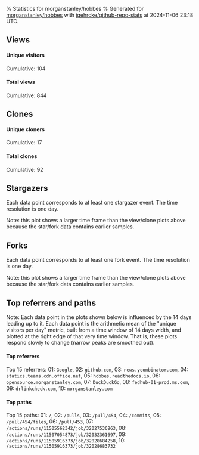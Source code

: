 % Statistics for morganstanley/hobbes
% Generated for [morganstanley/hobbes](https://github.com/morganstanley/hobbes) with [jgehrcke/github-repo-stats](https://github.com/jgehrcke/github-repo-stats) at 2024-11-06 23:18 UTC.


## Views

#### Unique visitors
<div id="chart_views_unique" class="full-width-chart"></div>

Cumulative: 104

#### Total views
<div id="chart_views_total" class="full-width-chart"></div>

Cumulative: 844

<div class="pagebreak-for-print"> </div>

## Clones

#### Unique cloners
<div id="chart_clones_unique" class="full-width-chart"></div>

Cumulative: 17

#### Total clones
<div id="chart_clones_total" class="full-width-chart"></div>

Cumulative: 92



<div class="pagebreak-for-print"> </div>



## Stargazers

Each data point corresponds to at least one stargazer event.
The time resolution is one day.

<div id="chart_stargazers" class="full-width-chart"></div>


Note: this plot shows a larger time frame than the view/clone plots above because the star/fork data contains earlier samples.



## Forks

Each data point corresponds to at least one fork event.
The time resolution is one day.

<div id="chart_forks" class="full-width-chart"></div>


Note: this plot shows a larger time frame than the view/clone plots above because the star/fork data contains earlier samples.



<div class="pagebreak-for-print"> </div>



## Top referrers and paths


Note: Each data point in the plots shown below is influenced by the 14 days
leading up to it. Each data point is the arithmetic mean of the "unique
visitors per day" metric, built from a time window of 14 days width, and
plotted at the right edge of that very time window. That is, these plots
respond slowly to change (narrow peaks are smoothed out).




#### Top referrers


<div id="chart_referrers_top_n_alltime" class="full-width-chart"></div>

Top 15 referrers: 01: `Google`, 02: `github.com`, 03: `news.ycombinator.com`, 04: `statics.teams.cdn.office.net`, 05: `hobbes.readthedocs.io`, 06: `opensource.morganstanley.com`, 07: `DuckDuckGo`, 08: `fedhub-01-prod.ms.com`, 09: `drlinkcheck.com`, 10: `morganstanley.com`





#### Top paths


<div id="chart_paths_top_n_alltime" class="full-width-chart"></div>

Top 15 paths: 01: `/`, 02: `/pulls`, 03: `/pull/454`, 04: `/commits`, 05: `/pull/454/files`, 06: `/pull/453`, 07: `/actions/runs/11505562342/job/32027536863`, 08: `/actions/runs/11507054873/job/32032361697`, 09: `/actions/runs/11505916373/job/32028684258`, 10: `/actions/runs/11505916373/job/32028683732`


<script type="text/javascript">
    vegaEmbed('#chart_views_unique', {"$schema": "https://vega.github.io/schema/vega-lite/v4.17.0.json", "config": {"arc": {"fill": "#1b1e23"}, "area": {"fill": "#1b1e23"}, "axisBottom": {"domainColor": "#a9b4c4", "gridColor": "#a9b4c4", "labelColor": "#1b1e23", "labelFont": "relative-mono-11-pitch-pro, Menlo, monospace", "tickColor": "#a9b4c4", "titleColor": "#1b1e23", "titleFont": "relative-mono-11-pitch-pro, Menlo, monospace"}, "axisLeft": {"domainColor": "#a9b4c4", "gridColor": "#a9b4c4", "labelColor": "#1b1e23", "labelFont": "relative-mono-11-pitch-pro, Menlo, monospace", "tickColor": "#a9b4c4", "titleColor": "#1b1e23", "titleFont": "relative-mono-11-pitch-pro, Menlo, monospace"}, "axisX": {"grid": false}, "axisY": {"grid": false, "labelBound": true}, "background": "#FFFFFF", "group": {"fill": "#FFFFFF"}, "header": {"fontWeight": 400, "labelFont": "relative-mono-11-pitch-pro, Menlo, monospace", "titleFont": "relative-mono-11-pitch-pro, Menlo, monospace"}, "legend": {"labelFont": "relative-mono-11-pitch-pro, Menlo, monospace", "symbolSize": 200, "symbolType": "circle", "titleFont": "relative-mono-11-pitch-pro, Menlo, monospace"}, "line": {"color": "#1b1e23", "stroke": "#1b1e23"}, "path": {"stroke": "#1b1e23"}, "point": {"color": "#1b1e23", "cursor": "pointer", "filled": true, "size": 20}, "range": {"category": ["#85a2f7", "#ea9755", "#7eb36a", "#f07071", "#bc85d9", "#e587b6", "#a9b4c4", "#d4c05e", "#64b9c4"]}, "style": {"bar": {"fill": "#1b1e23"}, "text": {"font": "relative-mono-11-pitch-pro, Menlo, monospace", "fontWeight": 400}}, "symbol": {"shape": "circle"}, "title": {"anchor": "start", "font": "relative-mono-11-pitch-pro, Menlo, monospace", "fontWeight": 400}, "trail": {"color": "#1b1e23", "stroke": "#1b1e23"}, "view": {"stroke": null}}, "data": {"name": "data-e2dd49a8e850ce5a92fc5bf38f46ed3e"}, "datasets": {"data-e2dd49a8e850ce5a92fc5bf38f46ed3e": [{"time": "2024-10-22T00:00:00+00:00", "views_total": 2, "views_unique": 2}, {"time": "2024-10-23T00:00:00+00:00", "views_total": 38, "views_unique": 8}, {"time": "2024-10-24T00:00:00+00:00", "views_total": 346, "views_unique": 14}, {"time": "2024-10-25T00:00:00+00:00", "views_total": 138, "views_unique": 13}, {"time": "2024-10-26T00:00:00+00:00", "views_total": 10, "views_unique": 5}, {"time": "2024-10-27T00:00:00+00:00", "views_total": 15, "views_unique": 11}, {"time": "2024-10-28T00:00:00+00:00", "views_total": 23, "views_unique": 6}, {"time": "2024-10-29T00:00:00+00:00", "views_total": 7, "views_unique": 6}, {"time": "2024-10-30T00:00:00+00:00", "views_total": 139, "views_unique": 5}, {"time": "2024-10-31T00:00:00+00:00", "views_total": 7, "views_unique": 4}, {"time": "2024-11-01T00:00:00+00:00", "views_total": 64, "views_unique": 6}, {"time": "2024-11-02T00:00:00+00:00", "views_total": 6, "views_unique": 3}, {"time": "2024-11-03T00:00:00+00:00", "views_total": 11, "views_unique": 3}, {"time": "2024-11-04T00:00:00+00:00", "views_total": 9, "views_unique": 5}, {"time": "2024-11-05T00:00:00+00:00", "views_total": 9, "views_unique": 7}, {"time": "2024-11-06T00:00:00+00:00", "views_total": 20, "views_unique": 6}]}, "encoding": {"tooltip": [{"field": "views_unique", "format": ".1f", "title": "views (u)", "type": "quantitative"}, {"field": "time", "format": "%B %e, %Y", "title": "date", "type": "temporal"}], "x": {"axis": {"labelAngle": 25}, "field": "time", "scale": {"domain": ["2024-10-22", "2024-11-06"]}, "timeUnit": "yearmonthdate", "title": "date", "type": "temporal"}, "y": {"axis": {}, "field": "views_unique", "scale": {"domain": [0, 15.400000000000002], "type": "linear", "zero": true}, "title": "unique views per day", "type": "quantitative"}}, "height": 200, "mark": {"point": true, "type": "line"}, "padding": 10, "width": "container"}, {"actions": false, "renderer": "svg"}).catch(console.error);
vegaEmbed('#chart_views_total', {"$schema": "https://vega.github.io/schema/vega-lite/v4.17.0.json", "config": {"arc": {"fill": "#1b1e23"}, "area": {"fill": "#1b1e23"}, "axisBottom": {"domainColor": "#a9b4c4", "gridColor": "#a9b4c4", "labelColor": "#1b1e23", "labelFont": "relative-mono-11-pitch-pro, Menlo, monospace", "tickColor": "#a9b4c4", "titleColor": "#1b1e23", "titleFont": "relative-mono-11-pitch-pro, Menlo, monospace"}, "axisLeft": {"domainColor": "#a9b4c4", "gridColor": "#a9b4c4", "labelColor": "#1b1e23", "labelFont": "relative-mono-11-pitch-pro, Menlo, monospace", "tickColor": "#a9b4c4", "titleColor": "#1b1e23", "titleFont": "relative-mono-11-pitch-pro, Menlo, monospace"}, "axisX": {"grid": false}, "axisY": {"grid": false, "labelBound": true}, "background": "#FFFFFF", "group": {"fill": "#FFFFFF"}, "header": {"fontWeight": 400, "labelFont": "relative-mono-11-pitch-pro, Menlo, monospace", "titleFont": "relative-mono-11-pitch-pro, Menlo, monospace"}, "legend": {"labelFont": "relative-mono-11-pitch-pro, Menlo, monospace", "symbolSize": 200, "symbolType": "circle", "titleFont": "relative-mono-11-pitch-pro, Menlo, monospace"}, "line": {"color": "#1b1e23", "stroke": "#1b1e23"}, "path": {"stroke": "#1b1e23"}, "point": {"color": "#1b1e23", "cursor": "pointer", "filled": true, "size": 20}, "range": {"category": ["#85a2f7", "#ea9755", "#7eb36a", "#f07071", "#bc85d9", "#e587b6", "#a9b4c4", "#d4c05e", "#64b9c4"]}, "style": {"bar": {"fill": "#1b1e23"}, "text": {"font": "relative-mono-11-pitch-pro, Menlo, monospace", "fontWeight": 400}}, "symbol": {"shape": "circle"}, "title": {"anchor": "start", "font": "relative-mono-11-pitch-pro, Menlo, monospace", "fontWeight": 400}, "trail": {"color": "#1b1e23", "stroke": "#1b1e23"}, "view": {"stroke": null}}, "data": {"name": "data-e2dd49a8e850ce5a92fc5bf38f46ed3e"}, "datasets": {"data-e2dd49a8e850ce5a92fc5bf38f46ed3e": [{"time": "2024-10-22T00:00:00+00:00", "views_total": 2, "views_unique": 2}, {"time": "2024-10-23T00:00:00+00:00", "views_total": 38, "views_unique": 8}, {"time": "2024-10-24T00:00:00+00:00", "views_total": 346, "views_unique": 14}, {"time": "2024-10-25T00:00:00+00:00", "views_total": 138, "views_unique": 13}, {"time": "2024-10-26T00:00:00+00:00", "views_total": 10, "views_unique": 5}, {"time": "2024-10-27T00:00:00+00:00", "views_total": 15, "views_unique": 11}, {"time": "2024-10-28T00:00:00+00:00", "views_total": 23, "views_unique": 6}, {"time": "2024-10-29T00:00:00+00:00", "views_total": 7, "views_unique": 6}, {"time": "2024-10-30T00:00:00+00:00", "views_total": 139, "views_unique": 5}, {"time": "2024-10-31T00:00:00+00:00", "views_total": 7, "views_unique": 4}, {"time": "2024-11-01T00:00:00+00:00", "views_total": 64, "views_unique": 6}, {"time": "2024-11-02T00:00:00+00:00", "views_total": 6, "views_unique": 3}, {"time": "2024-11-03T00:00:00+00:00", "views_total": 11, "views_unique": 3}, {"time": "2024-11-04T00:00:00+00:00", "views_total": 9, "views_unique": 5}, {"time": "2024-11-05T00:00:00+00:00", "views_total": 9, "views_unique": 7}, {"time": "2024-11-06T00:00:00+00:00", "views_total": 20, "views_unique": 6}]}, "encoding": {"tooltip": [{"field": "views_total", "format": ".1f", "title": "views (t)", "type": "quantitative"}, {"field": "time", "format": "%B %e, %Y", "title": "date", "type": "temporal"}], "x": {"axis": {"labelAngle": 25}, "field": "time", "scale": {"domain": ["2024-10-22", "2024-11-06"]}, "timeUnit": "yearmonthdate", "title": "date", "type": "temporal"}, "y": {"axis": {"values": [1, 10, 50, 100, 500, 1000, 5000, 10000]}, "field": "views_total", "scale": {"domain": [0, 380.6], "type": "symlog", "zero": true}, "title": "total views per day", "type": "quantitative"}}, "height": 200, "mark": {"point": true, "type": "line"}, "padding": 10, "width": "container"}, {"actions": false, "renderer": "svg"}).catch(console.error);
vegaEmbed('#chart_clones_unique', {"$schema": "https://vega.github.io/schema/vega-lite/v4.17.0.json", "config": {"arc": {"fill": "#1b1e23"}, "area": {"fill": "#1b1e23"}, "axisBottom": {"domainColor": "#a9b4c4", "gridColor": "#a9b4c4", "labelColor": "#1b1e23", "labelFont": "relative-mono-11-pitch-pro, Menlo, monospace", "tickColor": "#a9b4c4", "titleColor": "#1b1e23", "titleFont": "relative-mono-11-pitch-pro, Menlo, monospace"}, "axisLeft": {"domainColor": "#a9b4c4", "gridColor": "#a9b4c4", "labelColor": "#1b1e23", "labelFont": "relative-mono-11-pitch-pro, Menlo, monospace", "tickColor": "#a9b4c4", "titleColor": "#1b1e23", "titleFont": "relative-mono-11-pitch-pro, Menlo, monospace"}, "axisX": {"grid": false}, "axisY": {"grid": false, "labelBound": true}, "background": "#FFFFFF", "group": {"fill": "#FFFFFF"}, "header": {"fontWeight": 400, "labelFont": "relative-mono-11-pitch-pro, Menlo, monospace", "titleFont": "relative-mono-11-pitch-pro, Menlo, monospace"}, "legend": {"labelFont": "relative-mono-11-pitch-pro, Menlo, monospace", "symbolSize": 200, "symbolType": "circle", "titleFont": "relative-mono-11-pitch-pro, Menlo, monospace"}, "line": {"color": "#1b1e23", "stroke": "#1b1e23"}, "path": {"stroke": "#1b1e23"}, "point": {"color": "#1b1e23", "cursor": "pointer", "filled": true, "size": 20}, "range": {"category": ["#85a2f7", "#ea9755", "#7eb36a", "#f07071", "#bc85d9", "#e587b6", "#a9b4c4", "#d4c05e", "#64b9c4"]}, "style": {"bar": {"fill": "#1b1e23"}, "text": {"font": "relative-mono-11-pitch-pro, Menlo, monospace", "fontWeight": 400}}, "symbol": {"shape": "circle"}, "title": {"anchor": "start", "font": "relative-mono-11-pitch-pro, Menlo, monospace", "fontWeight": 400}, "trail": {"color": "#1b1e23", "stroke": "#1b1e23"}, "view": {"stroke": null}}, "data": {"name": "data-934923d5f36f5bb87910e715cc83f00c"}, "datasets": {"data-934923d5f36f5bb87910e715cc83f00c": [{"clones_total": 0, "clones_unique": 0, "time": "2024-10-22T00:00:00+00:00"}, {"clones_total": 0, "clones_unique": 0, "time": "2024-10-23T00:00:00+00:00"}, {"clones_total": 44, "clones_unique": 3, "time": "2024-10-24T00:00:00+00:00"}, {"clones_total": 23, "clones_unique": 2, "time": "2024-10-25T00:00:00+00:00"}, {"clones_total": 17, "clones_unique": 5, "time": "2024-10-26T00:00:00+00:00"}, {"clones_total": 1, "clones_unique": 1, "time": "2024-10-27T00:00:00+00:00"}, {"clones_total": 0, "clones_unique": 0, "time": "2024-10-28T00:00:00+00:00"}, {"clones_total": 0, "clones_unique": 0, "time": "2024-10-29T00:00:00+00:00"}, {"clones_total": 1, "clones_unique": 1, "time": "2024-10-30T00:00:00+00:00"}, {"clones_total": 0, "clones_unique": 0, "time": "2024-10-31T00:00:00+00:00"}, {"clones_total": 3, "clones_unique": 2, "time": "2024-11-01T00:00:00+00:00"}, {"clones_total": 1, "clones_unique": 1, "time": "2024-11-02T00:00:00+00:00"}, {"clones_total": 0, "clones_unique": 0, "time": "2024-11-03T00:00:00+00:00"}, {"clones_total": 1, "clones_unique": 1, "time": "2024-11-04T00:00:00+00:00"}, {"clones_total": 1, "clones_unique": 1, "time": "2024-11-05T00:00:00+00:00"}, {"clones_total": 0, "clones_unique": 0, "time": "2024-11-06T00:00:00+00:00"}]}, "encoding": {"tooltip": [{"field": "clones_unique", "format": ".1f", "title": "clones (u)", "type": "quantitative"}, {"field": "time", "format": "%B %e, %Y", "title": "date", "type": "temporal"}], "x": {"axis": {"labelAngle": 25}, "field": "time", "scale": {"domain": ["2024-10-22", "2024-11-06"]}, "timeUnit": "yearmonthdate", "title": "date", "type": "temporal"}, "y": {"axis": {}, "field": "clones_unique", "scale": {"domain": [0, 5.5], "type": "linear", "zero": true}, "title": "unique clones per day", "type": "quantitative"}}, "height": 200, "mark": {"point": true, "type": "line"}, "padding": 10, "width": "container"}, {"actions": false, "renderer": "svg"}).catch(console.error);
vegaEmbed('#chart_clones_total', {"$schema": "https://vega.github.io/schema/vega-lite/v4.17.0.json", "config": {"arc": {"fill": "#1b1e23"}, "area": {"fill": "#1b1e23"}, "axisBottom": {"domainColor": "#a9b4c4", "gridColor": "#a9b4c4", "labelColor": "#1b1e23", "labelFont": "relative-mono-11-pitch-pro, Menlo, monospace", "tickColor": "#a9b4c4", "titleColor": "#1b1e23", "titleFont": "relative-mono-11-pitch-pro, Menlo, monospace"}, "axisLeft": {"domainColor": "#a9b4c4", "gridColor": "#a9b4c4", "labelColor": "#1b1e23", "labelFont": "relative-mono-11-pitch-pro, Menlo, monospace", "tickColor": "#a9b4c4", "titleColor": "#1b1e23", "titleFont": "relative-mono-11-pitch-pro, Menlo, monospace"}, "axisX": {"grid": false}, "axisY": {"grid": false, "labelBound": true}, "background": "#FFFFFF", "group": {"fill": "#FFFFFF"}, "header": {"fontWeight": 400, "labelFont": "relative-mono-11-pitch-pro, Menlo, monospace", "titleFont": "relative-mono-11-pitch-pro, Menlo, monospace"}, "legend": {"labelFont": "relative-mono-11-pitch-pro, Menlo, monospace", "symbolSize": 200, "symbolType": "circle", "titleFont": "relative-mono-11-pitch-pro, Menlo, monospace"}, "line": {"color": "#1b1e23", "stroke": "#1b1e23"}, "path": {"stroke": "#1b1e23"}, "point": {"color": "#1b1e23", "cursor": "pointer", "filled": true, "size": 20}, "range": {"category": ["#85a2f7", "#ea9755", "#7eb36a", "#f07071", "#bc85d9", "#e587b6", "#a9b4c4", "#d4c05e", "#64b9c4"]}, "style": {"bar": {"fill": "#1b1e23"}, "text": {"font": "relative-mono-11-pitch-pro, Menlo, monospace", "fontWeight": 400}}, "symbol": {"shape": "circle"}, "title": {"anchor": "start", "font": "relative-mono-11-pitch-pro, Menlo, monospace", "fontWeight": 400}, "trail": {"color": "#1b1e23", "stroke": "#1b1e23"}, "view": {"stroke": null}}, "data": {"name": "data-934923d5f36f5bb87910e715cc83f00c"}, "datasets": {"data-934923d5f36f5bb87910e715cc83f00c": [{"clones_total": 0, "clones_unique": 0, "time": "2024-10-22T00:00:00+00:00"}, {"clones_total": 0, "clones_unique": 0, "time": "2024-10-23T00:00:00+00:00"}, {"clones_total": 44, "clones_unique": 3, "time": "2024-10-24T00:00:00+00:00"}, {"clones_total": 23, "clones_unique": 2, "time": "2024-10-25T00:00:00+00:00"}, {"clones_total": 17, "clones_unique": 5, "time": "2024-10-26T00:00:00+00:00"}, {"clones_total": 1, "clones_unique": 1, "time": "2024-10-27T00:00:00+00:00"}, {"clones_total": 0, "clones_unique": 0, "time": "2024-10-28T00:00:00+00:00"}, {"clones_total": 0, "clones_unique": 0, "time": "2024-10-29T00:00:00+00:00"}, {"clones_total": 1, "clones_unique": 1, "time": "2024-10-30T00:00:00+00:00"}, {"clones_total": 0, "clones_unique": 0, "time": "2024-10-31T00:00:00+00:00"}, {"clones_total": 3, "clones_unique": 2, "time": "2024-11-01T00:00:00+00:00"}, {"clones_total": 1, "clones_unique": 1, "time": "2024-11-02T00:00:00+00:00"}, {"clones_total": 0, "clones_unique": 0, "time": "2024-11-03T00:00:00+00:00"}, {"clones_total": 1, "clones_unique": 1, "time": "2024-11-04T00:00:00+00:00"}, {"clones_total": 1, "clones_unique": 1, "time": "2024-11-05T00:00:00+00:00"}, {"clones_total": 0, "clones_unique": 0, "time": "2024-11-06T00:00:00+00:00"}]}, "encoding": {"tooltip": [{"field": "clones_total", "format": ".1f", "title": "clones (t)", "type": "quantitative"}, {"field": "time", "format": "%B %e, %Y", "title": "date", "type": "temporal"}], "x": {"axis": {"labelAngle": 25}, "field": "time", "scale": {"domain": ["2024-10-22", "2024-11-06"]}, "timeUnit": "yearmonthdate", "title": "date", "type": "temporal"}, "y": {"axis": {}, "field": "clones_total", "scale": {"domain": [0, 48.400000000000006], "type": "linear", "zero": true}, "title": "total clones per day", "type": "quantitative"}}, "height": 200, "mark": {"point": true, "type": "line"}, "padding": 10, "width": "container"}, {"actions": false, "renderer": "svg"}).catch(console.error);
vegaEmbed('#chart_stargazers', {"$schema": "https://vega.github.io/schema/vega-lite/v4.17.0.json", "config": {"arc": {"fill": "#1b1e23"}, "area": {"fill": "#1b1e23"}, "axisBottom": {"domainColor": "#a9b4c4", "gridColor": "#a9b4c4", "labelColor": "#1b1e23", "labelFont": "relative-mono-11-pitch-pro, Menlo, monospace", "tickColor": "#a9b4c4", "titleColor": "#1b1e23", "titleFont": "relative-mono-11-pitch-pro, Menlo, monospace"}, "axisLeft": {"domainColor": "#a9b4c4", "gridColor": "#a9b4c4", "labelColor": "#1b1e23", "labelFont": "relative-mono-11-pitch-pro, Menlo, monospace", "tickColor": "#a9b4c4", "titleColor": "#1b1e23", "titleFont": "relative-mono-11-pitch-pro, Menlo, monospace"}, "axisX": {"grid": false}, "axisY": {"grid": false}, "background": "#FFFFFF", "group": {"fill": "#FFFFFF"}, "header": {"fontWeight": 400, "labelFont": "relative-mono-11-pitch-pro, Menlo, monospace", "titleFont": "relative-mono-11-pitch-pro, Menlo, monospace"}, "legend": {"labelFont": "relative-mono-11-pitch-pro, Menlo, monospace", "symbolSize": 200, "symbolType": "circle", "titleFont": "relative-mono-11-pitch-pro, Menlo, monospace"}, "line": {"color": "#1b1e23", "stroke": "#1b1e23"}, "path": {"stroke": "#1b1e23"}, "point": {"color": "#1b1e23", "cursor": "pointer", "filled": true, "size": 50}, "range": {"category": ["#85a2f7", "#ea9755", "#7eb36a", "#f07071", "#bc85d9", "#e587b6", "#a9b4c4", "#d4c05e", "#64b9c4"]}, "style": {"bar": {"fill": "#1b1e23"}, "text": {"font": "relative-mono-11-pitch-pro, Menlo, monospace", "fontWeight": 400}}, "symbol": {"shape": "circle"}, "title": {"anchor": "start", "font": "relative-mono-11-pitch-pro, Menlo, monospace", "fontWeight": 400}, "trail": {"color": "#1b1e23", "stroke": "#1b1e23"}, "view": {"stroke": null}}, "data": {"name": "data-0757d92cac1b71582e2e51073992457b"}, "datasets": {"data-0757d92cac1b71582e2e51073992457b": [{"stars_cumulative": 74.0, "time": "2017-06-16T00:00:00+00:00"}, {"stars_cumulative": 525.0, "time": "2017-07-12T20:00:00+00:00"}, {"stars_cumulative": 553.0, "time": "2017-08-08T16:00:00+00:00"}, {"stars_cumulative": 568.0, "time": "2017-09-04T12:00:00+00:00"}, {"stars_cumulative": 574.0, "time": "2017-10-01T08:00:00+00:00"}, {"stars_cumulative": 590.0, "time": "2017-10-28T04:00:00+00:00"}, {"stars_cumulative": 601.0, "time": "2017-11-24T00:00:00+00:00"}, {"stars_cumulative": 624.0, "time": "2017-12-20T20:00:00+00:00"}, {"stars_cumulative": 635.0, "time": "2018-01-16T16:00:00+00:00"}, {"stars_cumulative": 640.0, "time": "2018-02-12T12:00:00+00:00"}, {"stars_cumulative": 645.0, "time": "2018-03-11T08:00:00+00:00"}, {"stars_cumulative": 649.0, "time": "2018-04-07T04:00:00+00:00"}, {"stars_cumulative": 650.0, "time": "2018-05-04T00:00:00+00:00"}, {"stars_cumulative": 652.0, "time": "2018-05-30T20:00:00+00:00"}, {"stars_cumulative": 661.0, "time": "2018-06-26T16:00:00+00:00"}, {"stars_cumulative": 666.0, "time": "2018-07-23T12:00:00+00:00"}, {"stars_cumulative": 674.0, "time": "2018-08-19T08:00:00+00:00"}, {"stars_cumulative": 681.0, "time": "2018-09-15T04:00:00+00:00"}, {"stars_cumulative": 687.0, "time": "2018-10-12T00:00:00+00:00"}, {"stars_cumulative": 690.0, "time": "2018-11-07T20:00:00+00:00"}, {"stars_cumulative": 695.0, "time": "2018-12-04T16:00:00+00:00"}, {"stars_cumulative": 696.0, "time": "2018-12-31T12:00:00+00:00"}, {"stars_cumulative": 701.0, "time": "2019-01-27T08:00:00+00:00"}, {"stars_cumulative": 703.0, "time": "2019-02-23T04:00:00+00:00"}, {"stars_cumulative": 704.0, "time": "2019-03-22T00:00:00+00:00"}, {"stars_cumulative": 705.0, "time": "2019-04-17T20:00:00+00:00"}, {"stars_cumulative": 709.0, "time": "2019-05-14T16:00:00+00:00"}, {"stars_cumulative": 713.0, "time": "2019-06-10T12:00:00+00:00"}, {"stars_cumulative": 720.0, "time": "2019-07-07T08:00:00+00:00"}, {"stars_cumulative": 723.0, "time": "2019-08-03T04:00:00+00:00"}, {"stars_cumulative": 726.0, "time": "2019-08-30T00:00:00+00:00"}, {"stars_cumulative": 727.0, "time": "2019-09-25T20:00:00+00:00"}, {"stars_cumulative": 731.0, "time": "2019-10-22T16:00:00+00:00"}, {"stars_cumulative": 755.0, "time": "2019-11-18T12:00:00+00:00"}, {"stars_cumulative": 855.0, "time": "2019-12-15T08:00:00+00:00"}, {"stars_cumulative": 862.0, "time": "2020-01-11T04:00:00+00:00"}, {"stars_cumulative": 876.0, "time": "2020-02-07T00:00:00+00:00"}, {"stars_cumulative": 889.0, "time": "2020-03-04T20:00:00+00:00"}, {"stars_cumulative": 894.0, "time": "2020-03-31T16:00:00+00:00"}, {"stars_cumulative": 915.0, "time": "2020-04-27T12:00:00+00:00"}, {"stars_cumulative": 930.0, "time": "2020-05-24T08:00:00+00:00"}, {"stars_cumulative": 932.0, "time": "2020-06-20T04:00:00+00:00"}, {"stars_cumulative": 935.0, "time": "2020-07-17T00:00:00+00:00"}, {"stars_cumulative": 936.0, "time": "2020-08-12T20:00:00+00:00"}, {"stars_cumulative": 941.0, "time": "2020-09-08T16:00:00+00:00"}, {"stars_cumulative": 944.0, "time": "2020-10-05T12:00:00+00:00"}, {"stars_cumulative": 969.0, "time": "2020-11-01T08:00:00+00:00"}, {"stars_cumulative": 973.0, "time": "2020-11-28T04:00:00+00:00"}, {"stars_cumulative": 981.0, "time": "2020-12-25T00:00:00+00:00"}, {"stars_cumulative": 985.0, "time": "2021-01-20T20:00:00+00:00"}, {"stars_cumulative": 990.0, "time": "2021-02-16T16:00:00+00:00"}, {"stars_cumulative": 999.0, "time": "2021-03-15T12:00:00+00:00"}, {"stars_cumulative": 1002.0, "time": "2021-04-11T08:00:00+00:00"}, {"stars_cumulative": 1005.0, "time": "2021-05-08T04:00:00+00:00"}, {"stars_cumulative": 1011.0, "time": "2021-06-04T00:00:00+00:00"}, {"stars_cumulative": 1013.0, "time": "2021-06-30T20:00:00+00:00"}, {"stars_cumulative": 1018.0, "time": "2021-07-27T16:00:00+00:00"}, {"stars_cumulative": 1026.0, "time": "2021-08-23T12:00:00+00:00"}, {"stars_cumulative": 1031.0, "time": "2021-09-19T08:00:00+00:00"}, {"stars_cumulative": 1038.0, "time": "2021-10-16T04:00:00+00:00"}, {"stars_cumulative": 1044.0, "time": "2021-11-12T00:00:00+00:00"}, {"stars_cumulative": 1045.0, "time": "2021-12-08T20:00:00+00:00"}, {"stars_cumulative": 1047.0, "time": "2022-01-04T16:00:00+00:00"}, {"stars_cumulative": 1053.0, "time": "2022-01-31T12:00:00+00:00"}, {"stars_cumulative": 1060.0, "time": "2022-02-27T08:00:00+00:00"}, {"stars_cumulative": 1065.0, "time": "2022-03-26T04:00:00+00:00"}, {"stars_cumulative": 1078.0, "time": "2022-04-22T00:00:00+00:00"}, {"stars_cumulative": 1081.0, "time": "2022-05-18T20:00:00+00:00"}, {"stars_cumulative": 1082.0, "time": "2022-06-14T16:00:00+00:00"}, {"stars_cumulative": 1084.0, "time": "2022-07-11T12:00:00+00:00"}, {"stars_cumulative": 1085.0, "time": "2022-08-07T08:00:00+00:00"}, {"stars_cumulative": 1093.0, "time": "2022-09-03T04:00:00+00:00"}, {"stars_cumulative": 1098.0, "time": "2022-09-30T00:00:00+00:00"}, {"stars_cumulative": 1102.0, "time": "2022-10-26T20:00:00+00:00"}, {"stars_cumulative": 1104.0, "time": "2022-11-22T16:00:00+00:00"}, {"stars_cumulative": 1106.0, "time": "2022-12-19T12:00:00+00:00"}, {"stars_cumulative": 1110.0, "time": "2023-01-15T08:00:00+00:00"}, {"stars_cumulative": 1112.0, "time": "2023-02-11T04:00:00+00:00"}, {"stars_cumulative": 1113.0, "time": "2023-03-10T00:00:00+00:00"}, {"stars_cumulative": 1114.0, "time": "2023-04-05T20:00:00+00:00"}, {"stars_cumulative": 1117.0, "time": "2023-05-02T16:00:00+00:00"}, {"stars_cumulative": 1119.0, "time": "2023-05-29T12:00:00+00:00"}, {"stars_cumulative": 1120.0, "time": "2023-06-25T08:00:00+00:00"}, {"stars_cumulative": 1127.0, "time": "2023-07-22T04:00:00+00:00"}, {"stars_cumulative": 1130.0, "time": "2023-08-18T00:00:00+00:00"}, {"stars_cumulative": 1136.0, "time": "2023-09-13T20:00:00+00:00"}, {"stars_cumulative": 1140.0, "time": "2023-10-10T16:00:00+00:00"}, {"stars_cumulative": 1142.0, "time": "2023-11-06T12:00:00+00:00"}, {"stars_cumulative": 1145.0, "time": "2023-12-30T04:00:00+00:00"}, {"stars_cumulative": 1147.0, "time": "2024-01-26T00:00:00+00:00"}, {"stars_cumulative": 1149.0, "time": "2024-02-21T20:00:00+00:00"}, {"stars_cumulative": 1153.0, "time": "2024-04-15T12:00:00+00:00"}, {"stars_cumulative": 1154.0, "time": "2024-05-12T08:00:00+00:00"}, {"stars_cumulative": 1158.0, "time": "2024-06-08T04:00:00+00:00"}, {"stars_cumulative": 1160.0, "time": "2024-07-05T00:00:00+00:00"}, {"stars_cumulative": 1161.0, "time": "2024-07-31T20:00:00+00:00"}, {"stars_cumulative": 1163.0, "time": "2024-08-27T16:00:00+00:00"}, {"stars_cumulative": 1166.0, "time": "2024-09-23T12:00:00+00:00"}, {"stars_cumulative": 1167.0, "time": "2024-10-20T08:00:00+00:00"}]}, "encoding": {"tooltip": [{"field": "stars_cumulative", "format": "d", "title": "stars", "type": "quantitative"}, {"field": "time", "format": "%B %e, %Y", "title": "date", "type": "temporal"}], "x": {"axis": {"labelAngle": 25}, "field": "time", "scale": {"domain": ["2017-06-16", "2024-11-06"]}, "timeUnit": "yearmonthdate", "title": "date", "type": "temporal"}, "y": {"field": "stars_cumulative", "scale": {"domain": [0, 1283.7], "zero": true}, "title": "stargazer count (cumulative)", "type": "quantitative"}}, "height": 300, "mark": {"point": true, "type": "line"}, "padding": 10, "width": "container"}, {"actions": false, "renderer": "svg"}).catch(console.error);
vegaEmbed('#chart_forks', {"$schema": "https://vega.github.io/schema/vega-lite/v4.17.0.json", "config": {"arc": {"fill": "#1b1e23"}, "area": {"fill": "#1b1e23"}, "axisBottom": {"domainColor": "#a9b4c4", "gridColor": "#a9b4c4", "labelColor": "#1b1e23", "labelFont": "relative-mono-11-pitch-pro, Menlo, monospace", "tickColor": "#a9b4c4", "titleColor": "#1b1e23", "titleFont": "relative-mono-11-pitch-pro, Menlo, monospace"}, "axisLeft": {"domainColor": "#a9b4c4", "gridColor": "#a9b4c4", "labelColor": "#1b1e23", "labelFont": "relative-mono-11-pitch-pro, Menlo, monospace", "tickColor": "#a9b4c4", "titleColor": "#1b1e23", "titleFont": "relative-mono-11-pitch-pro, Menlo, monospace"}, "axisX": {"grid": false}, "axisY": {"grid": false}, "background": "#FFFFFF", "group": {"fill": "#FFFFFF"}, "header": {"fontWeight": 400, "labelFont": "relative-mono-11-pitch-pro, Menlo, monospace", "titleFont": "relative-mono-11-pitch-pro, Menlo, monospace"}, "legend": {"labelFont": "relative-mono-11-pitch-pro, Menlo, monospace", "symbolSize": 200, "symbolType": "circle", "titleFont": "relative-mono-11-pitch-pro, Menlo, monospace"}, "line": {"color": "#1b1e23", "stroke": "#1b1e23"}, "path": {"stroke": "#1b1e23"}, "point": {"color": "#1b1e23", "cursor": "pointer", "filled": true, "size": 50}, "range": {"category": ["#85a2f7", "#ea9755", "#7eb36a", "#f07071", "#bc85d9", "#e587b6", "#a9b4c4", "#d4c05e", "#64b9c4"]}, "style": {"bar": {"fill": "#1b1e23"}, "text": {"font": "relative-mono-11-pitch-pro, Menlo, monospace", "fontWeight": 400}}, "symbol": {"shape": "circle"}, "title": {"anchor": "start", "font": "relative-mono-11-pitch-pro, Menlo, monospace", "fontWeight": 400}, "trail": {"color": "#1b1e23", "stroke": "#1b1e23"}, "view": {"stroke": null}}, "data": {"name": "data-b6a2592890804fed976ce80523ca737f"}, "datasets": {"data-b6a2592890804fed976ce80523ca737f": [{"forks_cumulative": 3.0, "time": "2017-06-19T00:00:00+00:00"}, {"forks_cumulative": 26.0, "time": "2017-07-15T06:00:00+00:00"}, {"forks_cumulative": 29.0, "time": "2017-08-10T12:00:00+00:00"}, {"forks_cumulative": 30.0, "time": "2017-09-05T18:00:00+00:00"}, {"forks_cumulative": 31.0, "time": "2017-10-02T00:00:00+00:00"}, {"forks_cumulative": 33.0, "time": "2017-10-28T06:00:00+00:00"}, {"forks_cumulative": 34.0, "time": "2017-11-23T12:00:00+00:00"}, {"forks_cumulative": 36.0, "time": "2017-12-19T18:00:00+00:00"}, {"forks_cumulative": 37.0, "time": "2018-01-15T00:00:00+00:00"}, {"forks_cumulative": 38.0, "time": "2018-03-08T12:00:00+00:00"}, {"forks_cumulative": 42.0, "time": "2018-04-03T18:00:00+00:00"}, {"forks_cumulative": 43.0, "time": "2018-04-30T00:00:00+00:00"}, {"forks_cumulative": 45.0, "time": "2018-05-26T06:00:00+00:00"}, {"forks_cumulative": 50.0, "time": "2018-06-21T12:00:00+00:00"}, {"forks_cumulative": 51.0, "time": "2018-07-17T18:00:00+00:00"}, {"forks_cumulative": 53.0, "time": "2018-08-13T00:00:00+00:00"}, {"forks_cumulative": 54.0, "time": "2018-10-04T12:00:00+00:00"}, {"forks_cumulative": 56.0, "time": "2018-10-30T18:00:00+00:00"}, {"forks_cumulative": 57.0, "time": "2018-12-22T06:00:00+00:00"}, {"forks_cumulative": 59.0, "time": "2019-04-06T06:00:00+00:00"}, {"forks_cumulative": 61.0, "time": "2019-05-28T18:00:00+00:00"}, {"forks_cumulative": 62.0, "time": "2019-06-24T00:00:00+00:00"}, {"forks_cumulative": 63.0, "time": "2019-07-20T06:00:00+00:00"}, {"forks_cumulative": 64.0, "time": "2019-09-10T18:00:00+00:00"}, {"forks_cumulative": 65.0, "time": "2019-10-07T00:00:00+00:00"}, {"forks_cumulative": 67.0, "time": "2019-11-28T12:00:00+00:00"}, {"forks_cumulative": 75.0, "time": "2019-12-24T18:00:00+00:00"}, {"forks_cumulative": 76.0, "time": "2020-01-20T00:00:00+00:00"}, {"forks_cumulative": 78.0, "time": "2020-02-15T06:00:00+00:00"}, {"forks_cumulative": 82.0, "time": "2020-03-12T12:00:00+00:00"}, {"forks_cumulative": 84.0, "time": "2020-05-04T00:00:00+00:00"}, {"forks_cumulative": 85.0, "time": "2020-05-30T06:00:00+00:00"}, {"forks_cumulative": 87.0, "time": "2020-09-12T06:00:00+00:00"}, {"forks_cumulative": 89.0, "time": "2020-11-03T18:00:00+00:00"}, {"forks_cumulative": 90.0, "time": "2020-11-30T00:00:00+00:00"}, {"forks_cumulative": 92.0, "time": "2021-02-16T18:00:00+00:00"}, {"forks_cumulative": 93.0, "time": "2021-04-10T06:00:00+00:00"}, {"forks_cumulative": 95.0, "time": "2021-06-01T18:00:00+00:00"}, {"forks_cumulative": 96.0, "time": "2021-06-28T00:00:00+00:00"}, {"forks_cumulative": 98.0, "time": "2021-08-19T12:00:00+00:00"}, {"forks_cumulative": 99.0, "time": "2021-10-11T00:00:00+00:00"}, {"forks_cumulative": 100.0, "time": "2021-12-28T18:00:00+00:00"}, {"forks_cumulative": 101.0, "time": "2022-05-09T00:00:00+00:00"}, {"forks_cumulative": 102.0, "time": "2022-07-26T18:00:00+00:00"}, {"forks_cumulative": 103.0, "time": "2022-10-13T12:00:00+00:00"}, {"forks_cumulative": 104.0, "time": "2022-11-08T18:00:00+00:00"}, {"forks_cumulative": 105.0, "time": "2022-12-31T06:00:00+00:00"}, {"forks_cumulative": 106.0, "time": "2023-03-20T00:00:00+00:00"}, {"forks_cumulative": 107.0, "time": "2023-07-29T06:00:00+00:00"}, {"forks_cumulative": 108.0, "time": "2023-08-24T12:00:00+00:00"}, {"forks_cumulative": 109.0, "time": "2023-09-19T18:00:00+00:00"}, {"forks_cumulative": 110.0, "time": "2024-01-29T00:00:00+00:00"}, {"forks_cumulative": 111.0, "time": "2024-08-26T00:00:00+00:00"}]}, "encoding": {"tooltip": [{"field": "forks_cumulative", "format": "d", "title": "forks", "type": "quantitative"}, {"field": "time", "format": "%B %e, %Y", "title": "date", "type": "temporal"}], "x": {"axis": {"labelAngle": 25}, "field": "time", "scale": {"domain": ["2017-06-16", "2024-11-06"]}, "timeUnit": "yearmonthdate", "title": "date", "type": "temporal"}, "y": {"field": "forks_cumulative", "scale": {"domain": [0, 122.10000000000001], "zero": true}, "title": "fork count (cumulative)", "type": "quantitative"}}, "height": 300, "mark": {"point": true, "type": "line"}, "padding": 10, "width": "container"}, {"actions": false, "renderer": "svg"}).catch(console.error);
vegaEmbed('#chart_referrers_top_n_alltime', {"$schema": "https://vega.github.io/schema/vega-lite/v4.17.0.json", "config": {"arc": {"fill": "#1b1e23"}, "area": {"fill": "#1b1e23"}, "axisBottom": {"domainColor": "#a9b4c4", "gridColor": "#a9b4c4", "labelColor": "#1b1e23", "labelFont": "relative-mono-11-pitch-pro, Menlo, monospace", "tickColor": "#a9b4c4", "titleColor": "#1b1e23", "titleFont": "relative-mono-11-pitch-pro, Menlo, monospace"}, "axisLeft": {"domainColor": "#a9b4c4", "gridColor": "#a9b4c4", "labelColor": "#1b1e23", "labelFont": "relative-mono-11-pitch-pro, Menlo, monospace", "tickColor": "#a9b4c4", "titleColor": "#1b1e23", "titleFont": "relative-mono-11-pitch-pro, Menlo, monospace"}, "axisX": {"grid": false}, "axisY": {"grid": false}, "background": "#FFFFFF", "group": {"fill": "#FFFFFF"}, "header": {"fontWeight": 400, "labelFont": "relative-mono-11-pitch-pro, Menlo, monospace", "titleFont": "relative-mono-11-pitch-pro, Menlo, monospace"}, "legend": {"labelFont": "relative-mono-11-pitch-pro, Menlo, monospace", "symbolSize": 200, "symbolType": "circle", "titleFont": "relative-mono-11-pitch-pro, Menlo, monospace"}, "line": {"color": "#1b1e23", "stroke": "#1b1e23"}, "path": {"stroke": "#1b1e23"}, "point": {"color": "#1b1e23", "cursor": "pointer", "filled": true, "size": 30}, "range": {"category": ["#85a2f7", "#ea9755", "#7eb36a", "#f07071", "#bc85d9", "#e587b6", "#a9b4c4", "#d4c05e", "#64b9c4"]}, "style": {"bar": {"fill": "#1b1e23"}, "text": {"font": "relative-mono-11-pitch-pro, Menlo, monospace", "fontWeight": 400}}, "symbol": {"shape": "circle"}, "title": {"anchor": "start", "font": "relative-mono-11-pitch-pro, Menlo, monospace", "fontWeight": 400}, "trail": {"color": "#1b1e23", "stroke": "#1b1e23"}, "view": {"stroke": null}}, "data": {"name": "data-6f37f132501e38bd5e0e1e557b0a51d8"}, "datasets": {"data-6f37f132501e38bd5e0e1e557b0a51d8": [{"referrer": "Google", "time": "2024-11-05T00:00:00+00:00", "views_unique": 13, "views_unique_norm": 0.9285714285714286}, {"referrer": "Google", "time": "2024-11-06T00:00:00+00:00", "views_unique": 13, "views_unique_norm": 0.9285714285714286}, {"referrer": "github.com", "time": "2024-11-05T00:00:00+00:00", "views_unique": 12, "views_unique_norm": 0.8571428571428571}, {"referrer": "github.com", "time": "2024-11-06T00:00:00+00:00", "views_unique": 12, "views_unique_norm": 0.8571428571428571}, {"referrer": "news.ycombinator.com", "time": "2024-11-05T00:00:00+00:00", "views_unique": 7, "views_unique_norm": 0.5}, {"referrer": "news.ycombinator.com", "time": "2024-11-06T00:00:00+00:00", "views_unique": 8, "views_unique_norm": 0.5714285714285714}, {"referrer": "statics.teams.cdn.office.net", "time": "2024-11-05T00:00:00+00:00", "views_unique": 3, "views_unique_norm": 0.21428571428571427}, {"referrer": "statics.teams.cdn.office.net", "time": "2024-11-06T00:00:00+00:00", "views_unique": 3, "views_unique_norm": 0.21428571428571427}, {"referrer": "hobbes.readthedocs.io", "time": "2024-11-05T00:00:00+00:00", "views_unique": 2, "views_unique_norm": 0.14285714285714285}, {"referrer": "hobbes.readthedocs.io", "time": "2024-11-06T00:00:00+00:00", "views_unique": 2, "views_unique_norm": 0.14285714285714285}, {"referrer": "opensource.morganstanley.com", "time": "2024-11-05T00:00:00+00:00", "views_unique": 2, "views_unique_norm": 0.14285714285714285}, {"referrer": "opensource.morganstanley.com", "time": "2024-11-06T00:00:00+00:00", "views_unique": 2, "views_unique_norm": 0.14285714285714285}, {"referrer": "DuckDuckGo", "time": "2024-11-05T00:00:00+00:00", "views_unique": 2, "views_unique_norm": 0.14285714285714285}, {"referrer": "DuckDuckGo", "time": "2024-11-06T00:00:00+00:00", "views_unique": 2, "views_unique_norm": 0.14285714285714285}]}, "encoding": {"color": {"field": "referrer", "legend": {"direction": "vertical", "orient": "top", "title": "Legend:"}, "sort": {"field": "order"}, "type": "nominal"}, "tooltip": [{"field": "referrer", "type": "nominal"}, {"field": "views_unique_norm", "format": ".2f", "title": "views (14d mean)", "type": "quantitative"}, {"field": "time", "format": "%B %e, %Y", "title": "date", "type": "temporal"}], "x": {"axis": {"labelAngle": 25}, "field": "time", "scale": {"domain": ["2024-10-22", "2024-11-06"]}, "timeUnit": "yearmonthdate", "title": "date", "type": "temporal"}, "y": {"field": "views_unique_norm", "scale": {"domain": [0, 1.0214285714285716], "type": "linear", "zero": true}, "title": "unique visitors per day (mean from last 14 days)", "type": "quantitative"}}, "height": 300, "mark": {"point": true, "type": "line"}, "padding": 10, "width": "container"}, {"actions": false, "renderer": "svg"}).catch(console.error);
vegaEmbed('#chart_paths_top_n_alltime', {"$schema": "https://vega.github.io/schema/vega-lite/v4.17.0.json", "config": {"arc": {"fill": "#1b1e23"}, "area": {"fill": "#1b1e23"}, "axisBottom": {"domainColor": "#a9b4c4", "gridColor": "#a9b4c4", "labelColor": "#1b1e23", "labelFont": "relative-mono-11-pitch-pro, Menlo, monospace", "tickColor": "#a9b4c4", "titleColor": "#1b1e23", "titleFont": "relative-mono-11-pitch-pro, Menlo, monospace"}, "axisLeft": {"domainColor": "#a9b4c4", "gridColor": "#a9b4c4", "labelColor": "#1b1e23", "labelFont": "relative-mono-11-pitch-pro, Menlo, monospace", "tickColor": "#a9b4c4", "titleColor": "#1b1e23", "titleFont": "relative-mono-11-pitch-pro, Menlo, monospace"}, "axisX": {"grid": false}, "axisY": {"grid": false}, "background": "#FFFFFF", "group": {"fill": "#FFFFFF"}, "header": {"fontWeight": 400, "labelFont": "relative-mono-11-pitch-pro, Menlo, monospace", "titleFont": "relative-mono-11-pitch-pro, Menlo, monospace"}, "legend": {"labelFont": "relative-mono-11-pitch-pro, Menlo, monospace", "symbolSize": 200, "symbolType": "circle", "titleFont": "relative-mono-11-pitch-pro, Menlo, monospace"}, "line": {"color": "#1b1e23", "stroke": "#1b1e23"}, "path": {"stroke": "#1b1e23"}, "point": {"color": "#1b1e23", "cursor": "pointer", "filled": true, "size": 30}, "range": {"category": ["#85a2f7", "#ea9755", "#7eb36a", "#f07071", "#bc85d9", "#e587b6", "#a9b4c4", "#d4c05e", "#64b9c4"]}, "style": {"bar": {"fill": "#1b1e23"}, "text": {"font": "relative-mono-11-pitch-pro, Menlo, monospace", "fontWeight": 400}}, "symbol": {"shape": "circle"}, "title": {"anchor": "start", "font": "relative-mono-11-pitch-pro, Menlo, monospace", "fontWeight": 400}, "trail": {"color": "#1b1e23", "stroke": "#1b1e23"}, "view": {"stroke": null}}, "data": {"name": "data-3363f4d240a47af2ea2dd57714a9c026"}, "datasets": {"data-3363f4d240a47af2ea2dd57714a9c026": [{"path": "/", "time": "2024-11-05T00:00:00+00:00", "views_unique": 50, "views_unique_norm": 3.5714285714285716}, {"path": "/", "time": "2024-11-06T00:00:00+00:00", "views_unique": 49, "views_unique_norm": 3.5}, {"path": "/pulls", "time": "2024-11-05T00:00:00+00:00", "views_unique": 7, "views_unique_norm": 0.5}, {"path": "/pulls", "time": "2024-11-06T00:00:00+00:00", "views_unique": 7, "views_unique_norm": 0.5}, {"path": "/pull/454", "time": "2024-11-05T00:00:00+00:00", "views_unique": 6, "views_unique_norm": 0.42857142857142855}, {"path": "/pull/454", "time": "2024-11-06T00:00:00+00:00", "views_unique": 6, "views_unique_norm": 0.42857142857142855}, {"path": "/commits", "time": "2024-11-05T00:00:00+00:00", "views_unique": 5, "views_unique_norm": 0.35714285714285715}, {"path": "/commits", "time": "2024-11-06T00:00:00+00:00", "views_unique": 6, "views_unique_norm": 0.42857142857142855}, {"path": "/pull/454/files", "time": "2024-11-05T00:00:00+00:00", "views_unique": 4, "views_unique_norm": 0.2857142857142857}, {"path": "/pull/454/files", "time": "2024-11-06T00:00:00+00:00", "views_unique": 4, "views_unique_norm": 0.2857142857142857}, {"path": "/pull/453", "time": "2024-11-05T00:00:00+00:00", "views_unique": 3, "views_unique_norm": 0.21428571428571427}, {"path": "/pull/453", "time": "2024-11-06T00:00:00+00:00", "views_unique": 3, "views_unique_norm": 0.21428571428571427}, {"path": "/actions/runs/11505562342/job/32027536863", "time": "2024-11-05T00:00:00+00:00", "views_unique": 2, "views_unique_norm": 0.14285714285714285}, {"path": "/actions/runs/11505562342/job/32027536863", "time": "2024-11-06T00:00:00+00:00", "views_unique": 2, "views_unique_norm": 0.14285714285714285}]}, "encoding": {"color": {"field": "path", "legend": {"direction": "vertical", "orient": "top", "title": "Legend:"}, "sort": {"field": "order"}, "type": "nominal"}, "tooltip": [{"field": "path", "type": "nominal"}, {"field": "views_unique_norm", "format": ".2f", "title": "views (14d mean)", "type": "quantitative"}, {"field": "time", "format": "%B %e, %Y", "title": "date", "type": "temporal"}], "x": {"axis": {"labelAngle": 25}, "field": "time", "scale": {"domain": ["2024-10-22", "2024-11-06"]}, "timeUnit": "yearmonthdate", "title": "date", "type": "temporal"}, "y": {"field": "views_unique_norm", "scale": {"domain": [0, 3.9285714285714293], "type": "linear", "zero": true}, "title": "unique visitors per day (mean from last 14 days)", "type": "quantitative"}}, "height": 300, "mark": {"point": true, "type": "line"}, "padding": 10, "width": "container"}, {"actions": false, "renderer": "svg"}).catch(console.error);
    </script>
